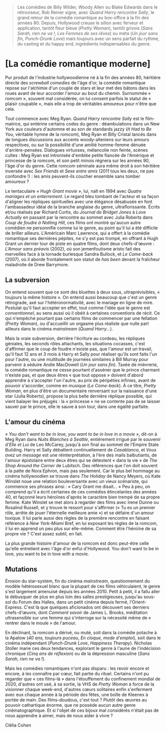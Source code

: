 > Les comédies de Billy Wilder, Woody Allen ou Blake Edwards dans le rétroviseur, Rob Reiner signe, avec _Quand Harry rencontre Sally_, le grand retour de la comédie romantique au box-office à la fin des années 80. Depuis, Hollywood creuse le sillon avec ferveur et application, tantôt fleur bleue (_Pretty Woman_), tantôt grivois (_Sans Sarah, rien ne va !_, _Les Femmes de ses rêves_) ou méta (_Un jour sans fin_, _Punch-Drunk Love_) mais toujours avec un sens parfait du rythme, du casting et du happy end, ingrédients indispensables du genre.

# [La comédie romantique moderne]

Pur produit de l'industrie hollywoodienne né à la fin des années 80, héritière directe des _screwball comedies_ de l'âge d'or, la comédie romantique repose sur l'alchimie d'un couple de stars et leur met des bâtons dans les roues avant de leur accorder l'amour au bout du chemin. Surnommée « romcom », souvent mal considérée, on lui consent parfois le statut de « plaisir coupable », mais elle a trop de véritables amoureux pour n'être que cela.

Tout commence avec Meg Ryan. _Quand Harry rencontre Sally_ est le film-matrice, qui entérine certains codes du genre : déambulations dans un New York aux couleurs d'automne et au son de standards jazzy (_It Had to Be You_, véritable hymne de la romcom), Meg Ryan et Billy Cristal lancés dans de longues discussions aux accents woody-alleniens sur leurs amours respectives, ou sur la possibilité d'une amitié homme-femme dénuée d'arrière-pensées. Dialogues virtuoses, mélancolie non feinte, scènes cultes : Meg Ryan est intronisée d'emblée petite fiancée de l'Amérique et princesse de la romcom, et son petit minois régnera sur les années 90, l'âge d'or du genre. Cette romcom séminale aura même droit à son héritière inversée avec _Sex Friends_ et _Sexe entre amis_ (2011 tous les deux, ne pas confondre !) : les amis peuvent-ils coucher ensemble sans tomber amoureux ?

Le tentaculaire _« Hugh Grant movie »_, lui, naît en 1994 avec _Quatre mariages et un enterrement_. Le regard bleu tombant de l'acteur et sa façon d'aligner les répliques spirituelles avec une élégance désabusée en font l'ambassadeur idéal de la branche anglaise du genre, ultraflorissante. Écrits et/ou réalisés par Richard Curtis, du _Journal de Bridget Jones_ à _Love Actually_ en passant par la rencontre au sommet avec Julia Roberts dans _Coup de foudre à Notting Hill_, ces films ont montré qu'aucun autre comédien ne personnifie comme lui le genre, au point qu'il lui a été difficile de briller ailleurs. L'Américain Marc Lawrence, qui a offert à la comédie romantique ses dernières pépites, ne s'y est pas trompé, en offrant à Hugh Grant un dernier tour de piste en quatre films, dont deux chefs-d'œuvre : _L'Amour sans préavis_ (2002), où son jemenfoutisme aristo fait des merveilles face à la tornade burlesque Sandra Bullock, et _Le Come-back_ (2007), où il aborde frontalement son statut de _has been_ devant la fraîcheur maladroite de Drew Barrymore.

## La subversion

On entend souvent que ce sont des bluettes à deux sous, ultraprévisibles, « toujours la même histoire ». On entend aussi beaucoup que c'est un genre rétrograde, axé sur l'hétéronormativité, avec le mariage en ligne de mire. Postulat qu'il faut accepter en effet, tout comme l'idée que le genre est _conventionnel_, au sens aussi où il obéit à certaines conventions de récit. Ce qui n'empêche pourtant pas certains films de commencer par une fellation (_Pretty Woman_), ou d'accueillir un orgasme plus réaliste que nulle part ailleurs dans le cinéma _mainstream_ (_Quand Harry..._).

Mais la vraie subversion, derrière l'écriture au cordeau, les répliques géniales, les seconds rôles attachants, les situations cocasses, c'est d'affirmer que le coup de foudre n'existe pas, que l'amour est un travail, qu'il faut 12 ans et 3 mois à Harry et Sally pour réaliser qu'ils sont faits l'un pour l'autre, ou une multitude de journées similaires à Bill Murray pour parvenir à séduire Andie MacDowell (_Un jour sans fin_). Taxée de mièvrerie, la comédie romantique ne cesse pourtant d'asséner que le prince charmant n'existe pas, et que deux êtres « que tout oppose » doivent d'abord apprendre à s'accepter l'un l'autre, au prix de péripéties infinies, avant de pouvoir s'accorder, comme en musique (_Le Come-back_). À ce titre, _Pretty Woman_, en plus d'être un documentaire renversant sur la naissance d'une star (Julia Roberts), propose la plus belle dernière réplique possible, qui vient balayer les préjugés : la « princesse » ne se contente pas de se laisser sauver par le prince, elle le sauve à son tour, dans une égalité parfaite.

## L'amour du cinéma

_« You don't want to be in love, you want to be in love in a movie »_, dit-on à Meg Ryan dans _Nuits Blanches à Seattle_, entièrement irrigué par le souvenir d'_Elle et Lui_ de Leo McCarey, jusqu'à son final au sommet de l'Empire State Building. Harry et Sally débattent continuellement de _Casablanca_, et _Vous avez un message_ est une réinterprétation, à l'ère des mails balbutiants, de l'amour épistolaire entre deux êtres qui se détestent « dans la vie » de _The Shop Around the Corner_ de Lubitsch. Des références que l'on doit souvent à la patte de Nora Ephron, mais pas seulement. Car le plus bel hommage au cinéma hollywoodien se trouve dans _The Holiday_ de Nancy Meyers, où Kate Winslet noue une relation bouleversante avec un vieux scénariste, qui commence ses phrases ainsi : « Cary Grant me disait... » Peu à peu, on comprend qu'il a écrit certaines de ces comédies étincelantes des années 40, et façonné leurs héroïnes d'après le caractère bien trempé de sa propre femme. Kate Winslet se met alors à regarder des films avec Irene Dunne ou Rosalind Russell, et y trouve le ressort pour s'affirmer (« Tu es un premier rôle, arrête de jouer l'éternelle meilleure amie ») et se défaire d'un amour toxique. Il lui parle aussi des règles de la première rencontre en faisant référence à _New York-Miami_ Bref, en lui exposant les règles de la romcom, il lui en apprend un peu plus sur elle-même. Comment être l'héroïne de sa propre vie ? C'est assez subtil, en fait.

La plus grande histoire d'amour de la romcom est donc peut-être celle qu'elle entretient avec l'âge d'or enfui d'Hollywood. You don't want to be in love, you want to be in love _with_ a movie.

## Mutations

Érosion du star-system, fin du cinéma _mainstream_, questionnement du modèle hétérosexuel blanc que la plupart de ces films véhiculaient, le genre s'est largement amenuisé depuis les années 2010. Petit à petit, il a fallu aller le débusquer de plus en plus loin des salles prestigieuses, jusqu'au sous-sol du Forum des Halles, dans un petit cinéma depuis fermé, l'Orient-Express. C'est là que quelques aficionados ont découvert ses derniers chefs-d'œuvre, dont _Comment savoir_ de James L. Brooks, méditation ultrasensible sur une femme qui s'interroge sur la nécessité même de « rentrer dans le moule » de l'amour.

En déclinant, la romcom a dérivé, ou muté, soit dans la comédie potache à la Apatow (_40 ans, toujours puceau_, _En cloque, mode d'emploi_), soit dans le cinéma indépendant (_Punch-Drunk Love_, _Happiness Therapy_). Nicholas Stoller marie ces deux tendances, explorant le genre à l'aune de l'indécision chronique (_Cinq ans de réflexion_) ou de la dépression masculine (_Sans Sarah, rien ne va !_).

Mais les comédies romantiques n'ont pas disparu : les revoir encore et encore, à les connaître par cœur, fait partie du rituel. Certains n'ont pu regarder que « ces films-là » dans l'étouffement du confinement mondial de 2020, d'autres ont usé, à sa sortie, la VHS de _Pretty Woman_ à force de la visionner chaque week-end, d'autres cœurs solitaires enfin s'enferment avec eux chaque année à la période des fêtes, une boîte de Kleenex à portée de main. Des films-doudous, c'est tout ? Plutôt des œuvres au pouvoir cathartique énorme, que ne possède aucun autre genre cinématographique. Et si l'objet de ces bijoux mal considérés n'était pas de nous apprendre à aimer, mais de nous aider à vivre ?

<div class="author">Clélia Cohen</div>
